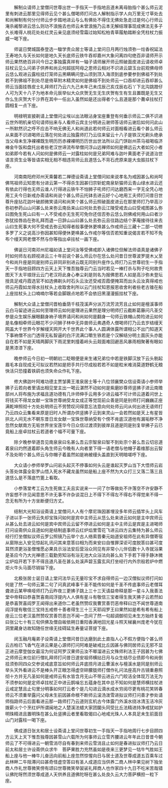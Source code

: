 <!-- { "loadSidebar": true } -->
　　解制众请师上堂僧问世尊出世一手指天一手指地且道未离母胎指个甚么师云泥里有刺进云那里见得师云见个甚么僧喝师打问古人解制指示学人向万里无寸草处去和尚解制有何分付师云步步踏地进云与么有佛处不得住无佛处急走过是何心行师云淹杀阇黎进云恁么则功不浪施去也师云未曾浪施乃云本无解结理事现成佛法无多子久长难得人桃花处处红灵云亲见底须经雪霜过始知松柏青草履觔踏断全凭柱杖力振威一喝下座。

　　师诞日樊城国泰登选一騜学贵众居士等请上堂问日月两行烛须弥一炷香祝延法王寿地久与天长如何是地久天长底师云铁牛吞却嘉州大象问离四句绝百非请师开示师云果然绝百非问今日之事独露真祥有一轴子请师展开师云照破面皮进云请收师卓拄杖云见么问弟子供养和尚云何超拔阿母之恩师云相对不识进云碧玉台前观佛母师云恁么观进云露柱挂灯笼师云黑瞒瞒问登山须到顶入海须到底参要参到佛祖不到处若不到佛祖不到处尽是倚草附木精灵如何是佛祖不到处师云一口吞却进云吞却甚么师云当面挂唇皮士礼拜师打乃云六九己未年己未戊辰己亥戊辰右石丫下北沟跳蹬仔人可为天十八子为地本命元辰举似大众庆贺无生无生庆贺有生有生且置既是无生又作么生庆贺大千沙界在其中一任出入虽然如是还出得者个么且道是那个聻卓拄杖打圆相复一点下座。

　　明禄明宣披剃请上堂僧问尘埃以出法眼沾身宝座重登有何垂示师云二俱不识进云世外明机亲切句请师拈来与人看师云宾主分明进云谢师答话师云谢后如何问此山一所默然识之呼不应击不响无佛无人和尚道此若何师云对面相看进云看个甚么师云从来面不识进喝师云落在何处进云独露师打乃云往来留云十八子是铁汉光剃头绝承当父母未生净裸裸既生明历历赤裸裸明历历世出世法所以云门饼赵州茶马祖喝临济棒金牛饭和盘托出者些老汉世谛流布举僧问浮山远禅师如何是佛远云大者如兄小者如弟即今若有人问如何是佛师云一对露柱如何是兄弟阿难与迦叶黄面老子说道治世语言资生业等皆语实相无相不相违背师云且道恁么不背石虎原来是大虫振拄杖下座。

　　河南南阳府邓州天乘馨若二禅德设斋请上堂僧问如来说孝名为戒因甚么和尚呵佛骂祖师云知恩有分进云第一不得杀生因甚归宗斩蛇南泉斩猫师云青山绿水进云还有依此行得也无师云谁人行得进云铁牛不怕狮子吼师打问达磨西来一字无全凭心地用工夫今日新戒办斋请和尚说个甚么师云托钵去进云好个心地用工夫师打问昔日世尊升座拈花迦叶破颜微笑请问和尚笑个甚么师云照破面皮进云在那里师打乃举高沙弥初参药山山问甚么处来弥云南岳来山曰何处去弥云江陵受戒去山曰受戒图甚么弥曰图免生死山曰有一人不受戒亦无生死可免你还信否弥云恁么则佛戒何用山曰者沙弥犹挂唇齿在弥礼拜而退一日辞山山曰甚么处去弥云且往路边结个茅庵接待往来去山曰生死事大何不受戒去弥云知得者般事便休更唤甚么作戒师云三藏十二部一切修多罗了义之说高沙弥因甚知得便休更唤甚么作戒尔等信否若知重说偈言若不知不免布个缦天网老僧不然与你等指出卓拄杖一画下座。

　　佛诞日河南邓州尼福如请上堂问汝等受佛戒即入诸佛位但解法师语真是诸佛子时如何师左右顾视进云三十年前说个甚么师云尔在恁么处问昔日世尊波罗提木乂至今和尚升座是同是别师云非同非别进云既无同别升座作么师打乃云世尊初生一手指天一手指地目顾四方云天上天下惟吾独尊云门云当时若见一棒打杀与狗子吃何故贵图天下太平琅玡云云门老汉将此身心奉尘刹是则名为报佛恩若人如是高沙弥未登坛授具足戒丹霞选官不如选佛剃头时石头云汝还受戒否霞便掩耳而出头云汝真得戒也师云丹霞如龙得水拄杖头上收取舍利所以云门拄杖知恩报恩收舍利者些老古锥在船上座拄杖头上口喃喃尔等若会脚跟点地若不会依旧黑漫漫振拄杖下座。

　　解制大众请上堂僧问晋柏垂荫千枝茂溪声分派万流芳流芳且止如何是檀溪事师云白马留迹进云如何至理师云如何是理进云果然是理分明师打云截断葛藤问凡圣交参是众生娱乐展眼翻身衲子境界请问和尚如何是翻身一句师云铁帽山势险进云如何是名像相牵师云眼花不少问狮子林中无异兽师云弗遇奇人僧喝师打乃云去岁结缦天网盖大千世界今岁解缦天网开大千世界此个事人人圆满体露所谓相公不出门知道天下事衲僧不出门透得无私智逼的白汗流满口嚼生铁若是个汉解结分明土面灰头亦能自在若不如是天晴两脚灰下雨泥里刺撞着岭头云觌面难回避恶风暴雨相聚著有眼如是黑漆漆下座。

　　晚参师云今日初一明朝初二眨眼便是来生诸兄弟位中若是铁脚汉放下云头剔起眉毛本自现成无可拟议若然如是把手共行尽成般若若不如是粒米难消莫道野鹤无粮快活只恐撞着铁鹞也须失命众作礼下座。

　　修大佛迦叶阿难功德主贾邹黄王淮泉居士等十八位领襄樊众信设斋请小参师举拂子云若向者里请出相见堂主出一喝云湛然不动如何是紫磨妙尊师竖拂子进云南赡部州人将布施为求福且道功德有几许师伸手云用多少进云福不可计师云道着问世上将钱买不得龙女献一宝珠世尊纳受龙女成正等觉现前众善是同是别师打问巍巍正座满乾坤照彻十方处处明师云不劳赞叹问得意忘法意向何处师云问从何出进无语师打乃云四众云集看来原是旧时人所谓办供竖拂子云到来灵山一会若然如是天上有星皆拱北人间无水不朝东昔日龙女献一宝珠世尊纳受有个傍不肯底汉道他有漏垢秽不净忽然女献南方无垢世界坐宝莲华今日众信过渡须到彼岸且道是同是别复举拂子云已竟船上座卓拄杖云若道者个福不可量下座。

　　除夕晚参举道吾见南泉泉曰名甚么吾云宗智泉曰智不到处宗个甚么吾云切忌道着泉曰灼然道着即头角生师云今晚有人向者里下得一语老僧与他帽子着维那出云智不及处明个甚么师云与你帽子着虽然如是衲被缦头盖直到天明暗嗟呼下座。

　　大众请小参师举罗山问岩头起灭不停事如何头云是谁起灭罗山当下大悟师云岩头答处体露全彰罗山悟入死水不藏龙虽然如是船上座不然为大众打三又落二落三且道恁么是不落底竹篦上看取。

　　小参落堂考工云为生死做工夫且实说来一一问了尔等做处不许落空不许安静不许妄想不许见闻意思不许无事不许杂谈混日上不得下不得左不得右不得觉来不得一念无有所为十方坐断便归方丈。

　　结制大光知浴设斋请上堂僧问人人有个摩尼珠因甚埋没多年师云插竿头上风车子进以手一张师云失却宝珠问如何是宾中主师云从恁么处来进云如何是主中宾师云从甚么处去进云如何是宾中宾师云云留不停进云如何是主中主师云是宾是主进喝师打问设斋供众且道如何是结制底事师云红炉焰里雪花飞进云四方云集特为甚么师云经行打坐僧拟议师云罗公照镜乃云举个古人络索晋秦元始道安祖师在此有异僧寄宿从窗隙出入安见惊起礼讯问其来意答曰相为而来安曰自惟罪深讵可度脱答曰甚可度耳然须更浴圣僧惟愿必果具示浴法安后营浴众同见有非常小儿伴侣数十入寺就浴果是圣应今乃大光禅德三载勤劳知浴有浴无池大众浴法向甚么处下手若下得手静沐微尘炉焰开若下手不得且道凡圣在甚么处溪声碧玉露玄风打坐经行内外宗般若炉中燃炬火牛头马面尽销镕下座。

　　北极张居士诞日请上堂问法华云无量珍宝不求自得师云一边汉僧拟议师打问如何是了然一句师云第二句了问真武峰事千圣不能传如何是千圣不传底事师云老僧耳聋进云某甲唤哑师打乃云昨夜三更拂子跳上三十三天请益帝释是那一星斗入我善法堂中帝释曰恭喜贺喜南阎浮提内人人俱有星斗有敬信三宝者得生我天拂子云若然如是恭喜贺喜阎罗王闻得出来道你二老虽然赞叹我曹赏善罚恶帝释曰岂不闻世尊道南阎浮提有敬信三宝持五戒修十善者得生三十三天耶阎罗王曰果然如是希有希有船上座云三位老汉虽然赞叹赏善罚恶岂不闻一念间了然一句超调御彻见未生方始终复偈曰张公七十有三旬供佛及僧自皈依朔日重阳香满地回光星斗照天梯襄州庞老今犹在洞里藏身访故知随任世缘无挂碍延生寿量证菩提下座。

　　闵玉融月庵弟子设斋请上堂僧问昔日达磨到此土直指人心不假方便指个甚么师云古柏已飞香气在进云果是心源师打问阿难是破戒比丘因甚与佛同居师云无邪不显正进云摩登伽女最淫为何证阿罗汉果师云汝不唧溜进云文殊师利法王子因甚为七佛之师师云末位前行僧礼拜师打问昔日道安祖师横拈日月与众生结尽业债即今和尚倒挂须弥同四众交参说戒底意旨如何师云井底捞月进云曹溪水与檀溪水是同是别师云举头天外看进云不是棒头开正眼怎得虚空碎朦胧师打僧作礼问法座高升古镜重悬照彻十方并无凡圣如何是戒师云有水皆含月无山不带云进云六门皎洁全体现万法无为不须参如何是定师卓拄杖正中进云鹊噪忘五蕴身在其中总不知如何是慧师横拄杖进云戒定慧且止句里分明事如何打云者个是几句进云滴水成水穷阅尽更有桃花笑转春师云不须重举露问父母未生前因甚命根不断师云滚汤泼雪进拟议师打问善才参处请师指路师云后面看进云那一路师打乃云道则玄机古今体露门外溪水绕冰清玉洁冷灰拨薪火个个烹红炉所谓闽地之人楚溪法蜡大家团圞头同受比丘法精进持净戒犹如护明珠精进且置明珠在甚么处竖拂云者里看取偈曰心地戒光珠人人本具足未生前面目山门对露柱一喝下座。

　　佛成道日张太和居士设斋请上堂问世尊初生一手指天一手指地周行七步目顾四方云天上天下惟吾独尊因甚雪山六载所为何事师云立雪齐腰进云年年此日昔昔今朝师云了不可得进云一朝雪消尽自有春到来师云雪消且止如何是春进拟议师打乃云日前太和居士许设斋供众求牛　菩萨果胜力充然虽如是夜来三更梦见一牯牛气胜如王船上座与他一棒牛儿奋迅向前船上座忽然惊惺向日与居士道及世尊成道五百乘车过此林畔二牛阻滞问曰甚奇怪虚空答曰有圣人成道应当供养二商人林中果见树下独坐商人作礼世尊微笑傍有颂曰世尊微笑举袈裟礼拜商人也作家四十九日不吃米苦哉错认佛陀呀然须世尊成道人天供养且道佛陀呀在甚么处良久云大力菩萨横担一粒下座。

